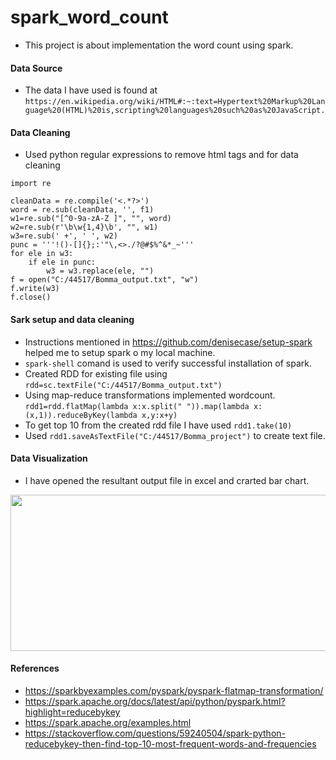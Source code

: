 # spark_word_count

- This project is about implementation the word count using spark.

#### Data Source

- The data I have used is found at `https://en.wikipedia.org/wiki/HTML#:~:text=Hypertext%20Markup%20Language%20(HTML)%20is,scripting%20languages%20such%20as%20JavaScript.`

#### Data Cleaning

- Used python regular expressions to remove html tags and for data cleaning

```
import re
  
cleanData = re.compile('<.*?>')
word = re.sub(cleanData, '', f1)
w1=re.sub("[^0-9a-zA-Z ]", "", word)
w2=re.sub(r'\b\w{1,4}\b', "", w1)
w3=re.sub(' +', ' ', w2)
punc = '''!()-[]{};:'"\,<>./?@#$%^&*_~'''
for ele in w3:  
    if ele in punc:  
        w3 = w3.replace(ele, "")  
f = open("C:/44517/Bomma_output.txt", "w")
f.write(w3)
f.close()
```
#### Sark setup and data cleaning

- Instructions mentioned in https://github.com/denisecase/setup-spark helped me to setup spark o my local machine.
- `spark-shell` comand is used to verify successful installation of spark.
- Created RDD for existing file using `rdd=sc.textFile("C:/44517/Bomma_output.txt")`
- Using map-reduce transformations implemented wordcount.
```rdd1=rdd.flatMap(lambda x:x.split(" ")).map(lambda x:(x,1)).reduceByKey(lambda x,y:x+y)```
- To get top 10 from the created rdd file I have used `rdd1.take(10)`
- Used `rdd1.saveAsTextFile("C:/44517/Bomma_project")` to create text file.

#### Data Visualization

- I have opened the resultant output file in excel and crarted bar chart.

<img src='Bomma_report.PNG' height='250px' width='600px'>

#### References

- https://sparkbyexamples.com/pyspark/pyspark-flatmap-transformation/
- https://spark.apache.org/docs/latest/api/python/pyspark.html?highlight=reducebykey
- https://spark.apache.org/examples.html
- https://stackoverflow.com/questions/59240504/spark-python-reducebykey-then-find-top-10-most-frequent-words-and-frequencies


